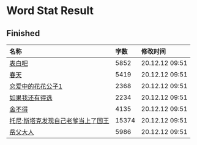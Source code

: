 # Word Stat Result

## Finished

|名称|字数|修改时间|
|:-|:-|:-|
|[表白吧](表白吧.md)|5852|20.12.12 09:51|
|[春天](春天.md)|5419|20.12.12 09:51|
|[恋爱中的花花公子1](恋爱中的花花公子1.md)|2368|20.12.12 09:51|
|[如果我还有得选](如果我还有得选.md)|2234|20.12.12 09:51|
|[舍不得](舍不得.md)|4135|20.12.12 09:51|
|[托尼·斯塔克发现自己老爹当上了国王](托尼·斯塔克发现自己老爹当上了国王.md)|15374|20.12.12 09:51|
|[岳父大人](岳父大人.md)|5986|20.12.12 09:51|
